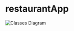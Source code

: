 # restaurantApp
![Classes Diagram](https://user-images.githubusercontent.com/57452017/95737662-f5d9be80-0c7f-11eb-8f33-fb00d3fc8a19.png)
